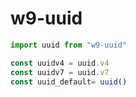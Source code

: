 # w9-uuid

```JavaScript
import uuid from "w9-uuid"

const uuidv4 = uuid.v4
const uuidv7 = uuid.v7
const uuid_default= uuid()
```
